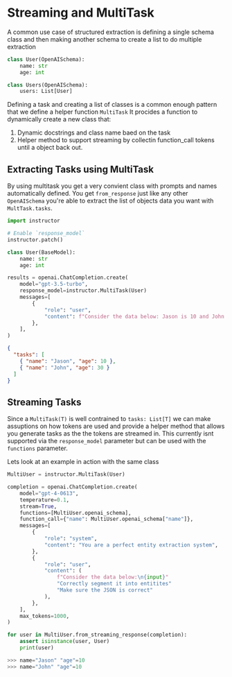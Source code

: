 # Streaming and MultiTask

A common use case of structured extraction is defining a single schema class and then making another schema to create a list to do multiple extraction

```python
class User(OpenAISchema):
    name: str
    age: int

class Users(OpenAISchema):
    users: List[User]
```

Defining a task and creating a list of classes is a common enough pattern that we define a helper function `MultiTask` It procides a function to dynamically create a new class that:

1. Dynamic docstrings and class name baed on the task
2. Helper method to support streaming by collectin function_call tokens until a object back out.

## Extracting Tasks using MultiTask

By using multitask you get a very convient class with prompts and names automatically defined. You get `from_response` just like any other `OpenAISchema` you're able to extract the list of objects data you want with `MultTask.tasks`.

```python
import instructor

# Enable `response_model`
instructor.patch()

class User(BaseModel):
    name: str
    age: int

results = openai.ChatCompletion.create(
    model="gpt-3.5-turbo",
    response_model=instructor.MultiTask(User)
    messages=[
        {
            "role": "user",
            "content": f"Consider the data below: Jason is 10 and John is 30",
        },
    ],
)
```

```json
{
  "tasks": [
    { "name": "Jason", "age": 10 },
    { "name": "John", "age": 30 }
  ]
}
```

## Streaming Tasks

Since a `MultiTask(T)` is well contrained to `tasks: List[T]` we can make assuptions on how tokens are used and provide a helper method that allows you generate tasks as the the tokens are streamed in. This currently isnt supported via the `response_model` parameter but can be used with the `functions` parameter.

Lets look at an example in action with the same class

```python hl_lines="6 26"
MultiUser = instructor.MultiTask(User)

completion = openai.ChatCompletion.create(
    model="gpt-4-0613",
    temperature=0.1,
    stream=True,
    functions=[MultiUser.openai_schema],
    function_call={"name": MultiUser.openai_schema["name"]},
    messages=[
        {
            "role": "system",
            "content": "You are a perfect entity extraction system",
        },
        {
            "role": "user",
            "content": (
                f"Consider the data below:\n{input}"
                "Correctly segment it into entitites"
                "Make sure the JSON is correct"
            ),
        },
    ],
    max_tokens=1000,
)

for user in MultiUser.from_streaming_response(completion):
    assert isinstance(user, User)
    print(user)

>>> name="Jason" "age"=10
>>> name="John" "age"=10
```

